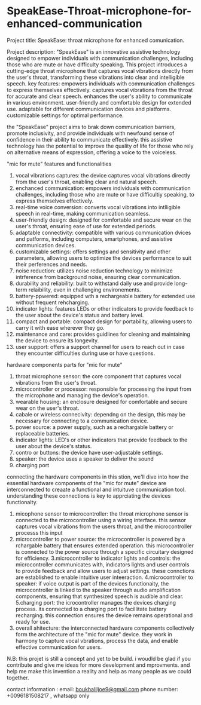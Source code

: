 # SpeakEase-Throat-microphone-for-enhanced-communication
Project title: SpeakEase: throat microphone for enhanced comunication. 

Project description: 
"SpeakEase" is an innovative assistive technology designed to empower individuals with communication challenges, including those who are mute or have difficulty speaking. This project introduces a cutting-edge throat microphone that captures vocal vibrations directly from the user's throat, transforming these vibrations into clear and intelligible speech.
key features:
empowers individuals with communication challenges to express themselves effectively.
captures vocal vibrations from the throat for accurate and clear speech.
enhances the user's ability to communicate in various environment.
user-friendly and comfortable design for extended use.
adaptable for different communication devices and platforms. 
customizable settings for optimal performance.

the "SpeakEase" project aims to brak down communication barriers, promote inclusivity, and provide individuals with newfound sense of confidence in their ability to communicate effectively. this assistive technology has the potential to improve the quality of life for those who rely on alternative means of expression, offering a voice to the voiceless.

"mic for mute" features and functionalities
1. vocal vibrations captures: the device captures vocal vibrations directly from the user's throat, enabling clear and natural speech.
2. enchanced communication: empowers individuals with communication challenges, including those who are mute or have difficultiy speaking, to  express themselves effectively.
3. real-time voice conversion: converts vocal vibrations into intlligible speech in real-time, making communication seamless.
4. user-friendly design: designed for comfortable and secure wear on the user's throat, ensuring ease of use for extended periods.
5. adaptable connectivity: compatible with various communication dvices and patforms, including computers, smartphones, and assistive communication devices.
6. customizable settings: offers settings and sensitivity and other parameters, allowing users to optimize the devices performance to  suit their perferences and needs.
7. noise reduction: utilizes noise reduction technology to minimize intrference from background noise, ensuring clear communication.
8. durability and reliability: built to withstand daily use and provide long-term relaibility, even in challenging environements.
9. battery-ppwered: equipped wth a rechargeable battery for extended use without frequent rehcharging.
10. indicator lights: features LEDs or other indicators to provide feedback to the user about the device's status and battery level.
11. compact and portable: compact design for portability, allowing users to carry it with ease wherever they go.
12. maintenance and care: provides guidlines for cleaning and maintaining the device to ensure its longevity.
13. user support: offers a support channel for users to reach out in case they encounter difficulties during use or have questions.

hardware components parts for "mic for mute"
1. throat microphone sensor: the core component that captures vocal vibrations from the user's throat.
2. microcontroller or processor: responsible for processing the input from the microphone and managing the device's operation.
3. wearable housing: an enclosure designed for comfortable and secure wear on the user's throat.
4. cabale or wireless connecivity: dependng on the design, this may be necessary for connecting to a communication device.
5. power source: a power supply, such as a rechargable battery or replaceable batteries.
6. indicator lights: LED's or other indicators that provide feedback to the user about the device's status.
7. contro or buttons: the device have user-adjustable settings.
8. speaker: the device uses a speaker to deliver the sound
9. charging port

connecting the hardware components 
in this stion, we'll dive into how the essential hardware components of the "mic for mute" device are interconnected to creaate a functional and intuituve communication tool.
understanding these connections is key to apprciating the devices functionalty.
1. micophone sensor to microcontroller: the throat microphone sensor is connected to the microcontroller using a wiring interface. this sensor captures vocal vibrations from the users throat, and the microcontroller processs this input
2. microcontroller to power source: the microcontroller is powered by a rchargable battery that ensures extended operation. this microcontroller is connected to the power source through a specific circuitary designed for efficiency.
3.microcontroller to indicator lights and controls: the microcontroller communicates with, indicators lights and user controls to provide feedback and allow users to adjust settings. these connctions are established to enable intuitive user inteeraction.
4.microcontroller to speaker: if voice output is part of the devices functionaity, the microcontroller is linked to the speaker through audio amplification components, ensuring that synthesized speech is audible and clear.
5.charging port: the icrocontroller manages the devices charging process. its connected to a charging port to facillitate battery  recharging. this connection ensures the device remains operational  and ready for use.
6. overall ahitecture: the interconnected hardware components collectively form the architecture of the "mic for mute" device. they work in harmony to capture vocal vbrations, process the data, and enable effective communication for users.

N.B: this projet is still a concept and yet to be build. i woudld be glad if you contribute and give me ideas for more development and mprovments. and help me make this invention a reality and help as many people as we could together.   

contact  information :
email: boukhaliljoe9@gmail.com 
phone number: +0096181508217 , whatsapp only 
